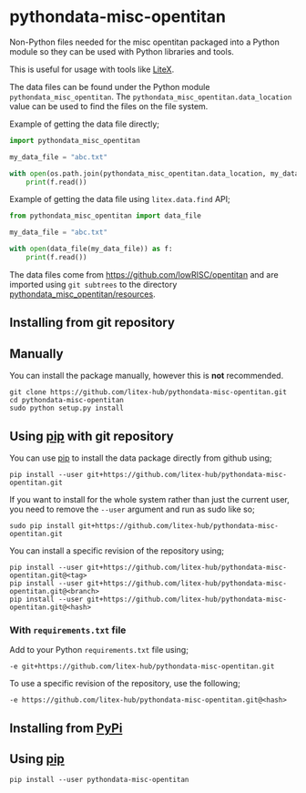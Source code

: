 # pythondata-misc-opentitan

Non-Python  files needed for the misc opentitan packaged
into a Python module so they can be used with Python libraries and tools.

This is useful for usage with tools like
[LiteX](https://github.com/enjoy-digital/litex.git).

The data files can be found under the Python module `pythondata_misc_opentitan`. The
`pythondata_misc_opentitan.data_location` value can be used to find the files on the file
system.

Example of getting the data file directly;
```python
import pythondata_misc_opentitan

my_data_file = "abc.txt"

with open(os.path.join(pythondata_misc_opentitan.data_location, my_data_file)) as f:
    print(f.read())
```

Example of getting the data file using `litex.data.find` API;
```python
from pythondata_misc_opentitan import data_file

my_data_file = "abc.txt"

with open(data_file(my_data_file)) as f:
    print(f.read())
```


The data files come from https://github.com/lowRISC/opentitan
and are imported using `git subtrees` to the directory
[pythondata_misc_opentitan/resources](pythondata_misc_opentitan/resources).



## Installing from git repository

## Manually

You can install the package manually, however this is **not** recommended.

```
git clone https://github.com/litex-hub/pythondata-misc-opentitan.git
cd pythondata-misc-opentitan
sudo python setup.py install
```

## Using [pip](https://pip.pypa.io/) with git repository

You can use [pip](https://pip.pypa.io/) to install the data package directly
from github using;

```
pip install --user git+https://github.com/litex-hub/pythondata-misc-opentitan.git
```

If you want to install for the whole system rather than just the current user,
you need to remove the `--user` argument and run as sudo like so;

```
sudo pip install git+https://github.com/litex-hub/pythondata-misc-opentitan.git
```

You can install a specific revision of the repository using;
```
pip install --user git+https://github.com/litex-hub/pythondata-misc-opentitan.git@<tag>
pip install --user git+https://github.com/litex-hub/pythondata-misc-opentitan.git@<branch>
pip install --user git+https://github.com/litex-hub/pythondata-misc-opentitan.git@<hash>
```

### With `requirements.txt` file

Add to your Python `requirements.txt` file using;
```
-e git+https://github.com/litex-hub/pythondata-misc-opentitan.git
```

To use a specific revision of the repository, use the following;
```
-e https://github.com/litex-hub/pythondata-misc-opentitan.git@<hash>
```

## Installing from [PyPi](https://pypi.org/project/pythondata-misc-opentitan/)

## Using [pip](https://pip.pypa.io/)

```
pip install --user pythondata-misc-opentitan
```

